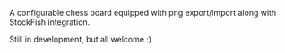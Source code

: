 A configurable chess board equipped with png export/import along with StockFish integration.

Still in development, but all welcome :)
